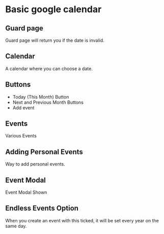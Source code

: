 # Basic google calendar

## Guard page

Guard page will return you if the date is invalid.

## Calendar

A calendar where you can choose a date.

## Buttons

- Today (This Month) Button
- Next and Previous Month Buttons
- Add event

## Events

Various Events

## Adding Personal Events

Way to add personal events.

## Event Modal

Event Modal Shown

## Endless Events Option

When you create an event with this ticked, it will be set every year on the same day.
